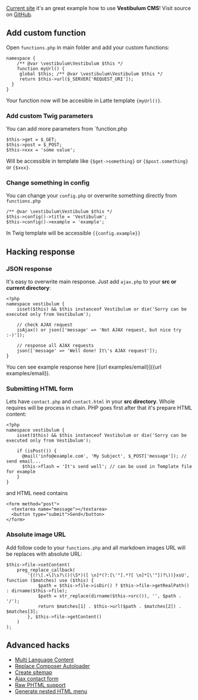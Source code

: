 <!--
id: how-to
title: Example how to hack/customize Vestibulum CMS
menu: Examples
order: 4
-->

<div class="alert alert-info">
	<a href="{url}">Current site</a> it's an great example
	how to use <strong>Vestibulum CMS</strong>! Visit source on
	<a href="https://github.com/OzzyCzech/vestibulum/tree/master/public" target="_blank">GitHub</a>.
</div>

## Add custom function

Open `functions.php` in main folder and add your custom functions:

	namespace {
		/** @var \vestibulum\Vestibulum $this */
		function myUrl() {
	     global $this; /** @var \vestibulum\Vestibulum $this */
	     return $this->url($_SERVER['REQUEST_URI']);
	  }
	}

Your function now will be accesible in Latte template `{myUrl()}`.

### Add custom Twig parameters

You can add more parameters from `function.php

    $this->get = $_GET;
    $this->post = $_POST;
    $this->xxx = 'some value';

Will be accessible in template like `{$get->something}` or `{$post.something}` or `{$xxx}`.

### Change something in config

You can change your `config.php` or overwrite something directly from `functions.php`

    /** @var \vestibulum\Vestibulum $this */
    $this->config()->title = 'Vestibulum';
    $this->config()->example = 'example';

In Twig template will be accessible `{{config.example}}`

## Hacking response

### JSON response

It's easy to overwrite main response. Just add `ajax.php` to your **src or current directory**:

	<?php
	namespace vestibulum {
		isset($this) && $this instanceof Vestibulum or die('Sorry can be executed only from Vestibulum');
	
		// check AJAX request
		isAjax() or json(['message' => 'Not AJAX request, but nice try :-)']);
	
		// response all AJAX requests
		json(['message' => 'Well done! It\'s AJAX request']);
	}

You cen see example response here [{url examples/email}]({url examples/email}).

### Submitting HTML form

Lets have `contact.php` and `contact.html` in your **src directory**. Whole requires will be process in chain.
PHP goes first after that it's prepare HTML content:

	<?php
	namespace vestibulum {
		isset($this) && $this instanceof Vestibulum or die('Sorry can be executed only from Vestibulum');
	
		if (isPost()) {
		  @mail('info@example.com', 'My Subject', $_POST['message']); // send email...
		  $this->flash = 'It's send well'; // can be used in Template file for example
		}
	}

and HTML need contains

    <form method="post">
      <textarea name="message"></textarea>
      <button type="submit">Send</button>
    </form>

### Absolute image URL

Add follow code to your `functions.php` and all markdown images URL will be replaces with absolute URL:

    $this->file->setContent(
    	preg_replace_callback(
    		'{(!\[.+\]\s?\()(\S*)([ \n]*(?:[\'"].*?[ \n]*[\'"])?\))}xsU', function ($matches) use ($this) {
    			$path = $this->file->isDir() ? $this->file->getRealPath() : dirname($this->file);
    			$path = str_replace(dirname($this->src()), '', $path . '/');
    			return $matches[1] . $this->url($path . $matches[2]) . $matches[3];
    		}, $this->file->getContent()
    	)
    );


## Advanced hacks

- [Multi Language Content](/examples/multi-language)
- [Replace Composer Autoloader](/examples/replace-composer-autoloader)
- [Create sitemap](/examples/sitemap)
- [Ajax contact form](/examples/email)
- [Raw PHTML support](/examples/phtml)
- [Generate nested HTML menu](/examples/menu)


